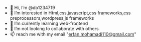 - 👋 Hi, I’m @db1234719
- 👀 I’m interested in Html,css,javascript,css frameworks,css preprocessors,wordpress,js frameworks
- 🌱 I’m currently learning web-frontend
- 💞️ I’m not looking to collaborate with others
- 📫 reach me with my email "erfan.mohamadi110@gmail.com"

<!---
db1234719/db1234719 is a ✨ special ✨ repository because its `README.md` (this file) appears on your GitHub profile.
You can click the Preview link to take a look at your changes.
--->